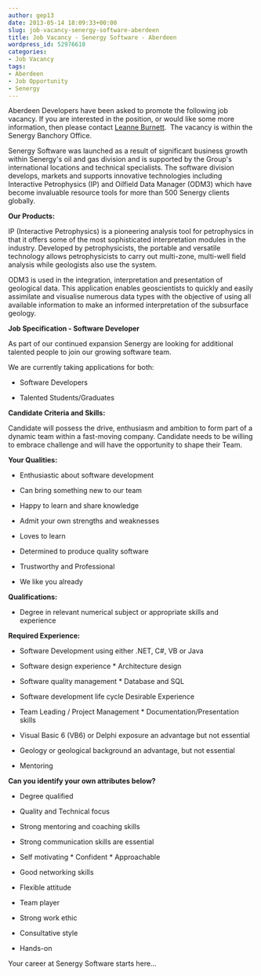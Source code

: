 ```yaml
---
author: gep13
date: 2013-05-14 18:09:33+00:00
slug: job-vacancy-senergy-software-aberdeen
title: Job Vacancy - Senergy Software - Aberdeen
wordpress_id: 52976610
categories:
- Job Vacancy
tags:
- Aberdeen
- Job Opportunity
- Senergy
---
```


Aberdeen Developers have been asked to promote the following job vacancy. If you are interested in the position, or would like some more information, then please contact [Leanne Burnett](mailto:leanne.burnett@senergyworld.com ).  The vacancy is within the Senergy Banchory Office.


Senergy Software was launched as a result of significant business growth within Senergy's oil and gas division and is supported by the Group's international locations and technical specialists. The software division develops, markets and supports innovative technologies including Interactive Petrophysics (IP) and Oilfield Data Manager (ODM3) which have become invaluable resource tools for more than 500 Senergy clients globally.

**Our Products:**

IP (Interactive Petrophysics) is a pioneering analysis tool for petrophysics in that it offers some of the most sophisticated interpretation modules in the industry. Developed by petrophysicists, the portable and versatile technology allows petrophysicists to carry out multi-zone, multi-well field analysis while geologists also use the system.

ODM3 is used in the integration, interpretation and presentation of geological data. This application enables geoscientists to quickly and easily assimilate and visualise numerous data types with the objective of using all available information to make an informed interpretation of the subsurface geology.

**Job Specification - Software Developer**

As part of our continued expansion Senergy are looking for additional talented people to join our growing software team.

We are currently taking applications for both:




  * Software Developers


  * Talented Students/Graduates


**Candidate Criteria and Skills:**

Candidate will possess the drive, enthusiasm and ambition to form part of a dynamic team within a fast-moving company. Candidate needs to be willing to embrace challenge and will have the opportunity to shape their Team.

**Your Qualities:**




   * Enthusiastic about software development


   * Can bring something new to our team


   * Happy to learn and share knowledge


   * Admit your own strengths and weaknesses


   * Loves to learn


   * Determined to produce quality software


   * Trustworthy and Professional


   * We like you already


**Qualifications:**




  * Degree in relevant numerical subject or appropriate skills and experience


**Required Experience:**




   * Software Development using either .NET, C#, VB or Java


   * Software design experience * Architecture design


   * Software quality management * Database and SQL


   * Software development life cycle Desirable Experience


   * Team Leading / Project Management * Documentation/Presentation skills


   * Visual Basic 6 (VB6) or Delphi exposure an advantage but not essential


   * Geology or geological background an advantage, but not essential


   * Mentoring


**Can you identify your own attributes below?**




   * Degree qualified


   * Quality and Technical focus


   * Strong mentoring and coaching skills


   * Strong communication skills are essential


   * Self motivating * Confident * Approachable


   * Good networking skills


   * Flexible attitude


   * Team player


   * Strong work ethic


   * Consultative style


   * Hands-on


Your career at Senergy Software starts here...
